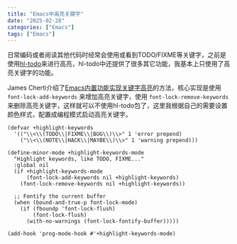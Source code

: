 ```yaml
---
title: "Emacs中高亮关键字"
date: "2025-02-28"
categories: ["Emacs"]
tags: ["Emacs"]
---
```


日常编码或者阅读其他代码时经常会使用或看到TODO/FIXME等关键字，之前是使用[hl-todo](https://github.com/tarsius/hl-todo)来进行高亮，hl-todo中还提供了很多其它功能，我基本上只使用了高亮关键字的功能。
<!--more-->

James Cherti介绍了[Emacs内置功能实现关键字高亮](https://www.jamescherti.com/emacs-highlight-keywords-like-todo-fixme-note/)的方法，核心实现是使用 `font-lock-add-keywords` 来增加高亮关键字，使用 `font-lock-remove-keywords` 来删除高亮关键字，这样就可以不使用hl-todo包了，这里我根据自己的需要设置颜色样式，配置成编程模式启动高亮关键字。

```emacs-lisp
(defvar +highlight-keywords
  '(("\\<\\(TODO\\|FIXME\\|BUG\\)\\>" 1 'error prepend)
    ("\\<\\(NOTE\\|HACK\\|MAYBE\\)\\>" 1 'warning prepend)))

(define-minor-mode +highlight-keywords-mode
  "Highlight keywords, like TODO, FIXME..."
  :global nil
  (if +highlight-keywords-mode
      (font-lock-add-keywords nil +highlight-keywords)
    (font-lock-remove-keywords nil +highlight-keywords))

  ;; Fontify the current buffer
  (when (bound-and-true-p font-lock-mode)
    (if (fboundp 'font-lock-flush)
        (font-lock-flush)
      (with-no-warnings (font-lock-fontify-buffer)))))

(add-hook 'prog-mode-hook #'+highlight-keywords-mode)
```
